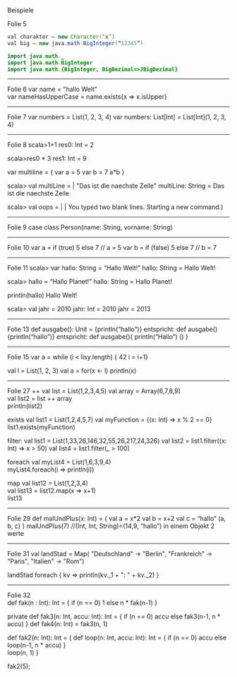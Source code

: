 Beispiele

Folie 5
```java
val charakter = new Character(‘x’)
val big = new java.math.BigInteger(“12345”)

import java.math._
import java.math.BigInteger
import java.math.{BigInteger, BigDezimal=>JBigDezimal}
```
___________________________________________________
Folie 6
var name = "hallo Welt"    
var nameHasUpperCase = name.exists{x => x.isUpper}
__________________________________________________
Folie 7
var numbers = List(1, 2, 3, 4)
var numbers: List[Int] = List[Int](1, 2, 3, 4) 
___________________________________________________
Folie 8
scala>1+1
res0: Int = 2

scala>res0 * 3
res1: Int = 9

var multiline = {
var a = 5
var b = 7
a*b
}

scala> val multiLine =
    | "Das ist die naechste Zeile"
multiLine: String = Das ist die naechste Zeile

scala> val oops =
    |
    |
You typed two blank lines.  Starting a new command.)
_______________________________________________
Folie 9
case class Person(name: String, vorname: String)
_______________________________________________
Folie 10
var a = if (true) 5 else 7    // a = 5
var b = if (false) 5 else 7	  // b = 7
_________________________________________________
Folie 11
scala> var hallo: String = “Hallo Welt!”
hallo: String = Hallo Welt!

scala> hallo = “Hallo Planet!”
hallo: String = Hallo Planet!


println(hallo)
Hallo Welt!

scala> val jahr = 2010
jahr: Int = 2010
jahr = 2013
______________________________________
Folie 13
def ausgabe(): Unit = {println(“hallo”)} 
entspricht: 
def ausgabe() {println(“hallo”)}
entspricht:
def ausgabe(){
	println(“Hallo”)
	()
}
__________________________________________
Folie 15
var a = while (i < lisy.length) {
	42
	i = i+1}

val l = List(1, 2, 3)
val a = for(x <- l) println(x)
____________________________
Folie 27
++
val list = List(1,2,3,4,5)
val array = Array(6,7,8,9)    
val list2 = list ++ array    
println(list2)    

exists
val list1 = List(1,2,4,5,7)
val myFunction = {(x: Int) => x % 2 == 0}
list1.exists(myFunction)

filter:
val list1 = List(1,33,26,146,32,55,26,217,24,326)
val list2 = list1.filter((x: Int) => x > 50)
val list4 = list1.filter(_ > 100)

foreach
val myList4 = List(1,6,3,9,4)                     
myList4.foreach(i => println(i))    

map
val list12 = List(1,2,3,4)        
val list13 = list12.map(x => x+1)            
list13  
_______________________________                            
Folie 29
def malUndPlus(x: Int) = {
	val a = x*2
	val b = x+2
	val c = “hallo”
	(a, b, c)
}
malUndPlus(7) //(Int, Int, String)=(14,9, “hallo”) in einem Objekt 2 werte
__________________________________________________     
Folie 31
val landStad = Map(
  "Deutschland" -> "Berlin",
  "Frankreich"  -> "Paris",
  "Italien" -> "Rom")                        

landStad foreach { kv => println(kv._1 + ": " + kv._2) }                                          
_____________________________________    
Folie 32	
  def fak(n : Int): Int = {
    if (n == 0) 1
    else n * fak(n-1)
  }

private def fak3(n: Int, accu: Int): Int = {
  if (n == 0) accu
  else fak3(n-1, n * accu)
}
def fak4(n: Int) = fak3(n, 1)


def fak2(n: Int): Int = {
  def loop(n: Int, accu: Int): Int = {
    if (n == 0) accu
    else loop(n-1, n * accu)
  }  
loop(n, 1)
} 
  
fak2(5);


